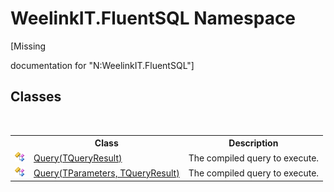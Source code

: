 # WeelinkIT.FluentSQL Namespace
 

\[Missing <summary> documentation for "N:WeelinkIT.FluentSQL"\]


## Classes
&nbsp;<table><tr><th></th><th>Class</th><th>Description</th></tr><tr><td>![Public class](media/pubclass.gif "Public class")</td><td><a href="6f307b37-7f33-b530-7c3a-ff1afbca1c60">Query(TQueryResult)</a></td><td>
The compiled query to execute.</td></tr><tr><td>![Public class](media/pubclass.gif "Public class")</td><td><a href="82639357-28f5-d7fe-833e-926791d1bac8">Query(TParameters, TQueryResult)</a></td><td>
The compiled query to execute.</td></tr></table>&nbsp;

